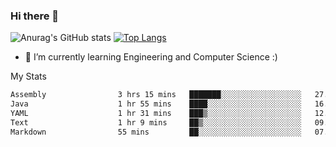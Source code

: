 ### Hi there 👋

![Anurag's GitHub stats](https://github-readme-stats.vercel.app/api?username=MatteoIorio11&show_icons=true&theme=dark) 
[![Top Langs](https://github-readme-stats.vercel.app/api/top-langs/?username=MatteoIorio11&theme=dark)](https://github.com/MatteoIorio11/github-readme-stats)

- 🌱 I’m currently learning Engineering and Computer Science :)

<!--
**MatteoIorio11/MatteoIorio11** is a ✨ _special_ ✨ repository because its `README.md` (this file) appears on your GitHub profile.

Here are some ideas to get you started:

- 🔭 I’m currently working on ...
- 🌱 I’m currently learning ...
- 👯 I’m looking to collaborate on ...
- 🤔 I’m looking for help with ...
- 💬 Ask me about ...
- 📫 How to reach me: ...
- 😄 Pronouns: ...
- ⚡ Fun fact: ...
-->
My Stats
<!--START_SECTION:waka-->

```txt
Assembly                3 hrs 15 mins   ███████░░░░░░░░░░░░░░░░░░   27.47 %
Java                    1 hr 55 mins    ████░░░░░░░░░░░░░░░░░░░░░   16.23 %
YAML                    1 hr 31 mins    ███▒░░░░░░░░░░░░░░░░░░░░░   12.77 %
Text                    1 hr 9 mins     ██▒░░░░░░░░░░░░░░░░░░░░░░   09.74 %
Markdown                55 mins         ██░░░░░░░░░░░░░░░░░░░░░░░   07.77 %
```

<!--END_SECTION:waka-->
